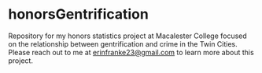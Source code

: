 # honorsGentrification
Repository for my honors statistics project at Macalester College focused on the relationship between gentrification and crime in the Twin Cities. Please reach out to me at erinfranke23@gmail.com to learn more about this project. 
